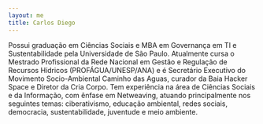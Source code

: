 ```yaml
---
layout: me
title: Carlos Diego
---
```


Possui graduação em Ciências Sociais e MBA em Governança em TI e Sustentabilidade pela Universidade de São Paulo. Atualmente cursa o Mestrado Profissional da Rede Nacional em Gestão e Regulação de Recursos Hídricos (PROFÁGUA/UNESP/ANA) e é Secretário Executivo do Movimento Socio-Ambiental Caminho das Aguas, curador da Baia Hacker Space e Diretor da Cria Corpo. Tem experiência na área de Ciências Sociais e da Informação, com ênfase em Netweaving, atuando principalmente nos seguintes temas: ciberativismo, educação ambiental, redes sociais, democracia, sustentabilidade, juventude e meio ambiente.